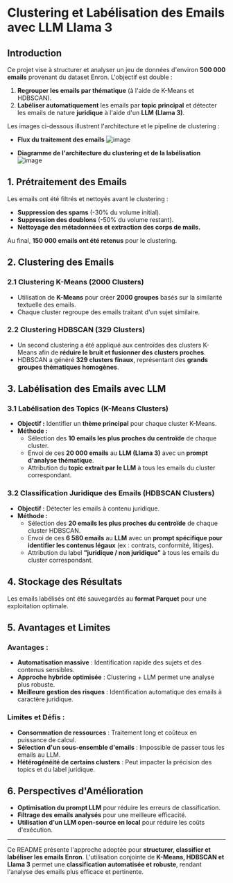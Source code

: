 # Clustering et Labélisation des Emails avec LLM Llama 3

## Introduction
Ce projet vise à structurer et analyser un jeu de données d'environ **500 000 emails** provenant du dataset Enron. L'objectif est double :
1. **Regrouper les emails par thématique** (à l'aide de K-Means et HDBSCAN).
2. **Labéliser automatiquement** les emails par **topic principal** et détecter les emails de nature **juridique** à l'aide d'un **LLM (Llama 3)**.

Les images ci-dessous illustrent l'architecture et le pipeline de clustering :
- **Flux du traitement des emails**
 ![image](https://github.com/user-attachments/assets/a44cb133-5c8b-49ae-9f09-0ee3332aba62)

- **Diagramme de l'architecture du clustering et de la labélisation**
  ![image](https://github.com/user-attachments/assets/7b847dec-f75b-4d6f-a953-3d23687d167b)


## 1. Prétraitement des Emails
Les emails ont été filtrés et nettoyés avant le clustering :
- **Suppression des spams** (-30% du volume initial).
- **Suppression des doublons** (-50% du volume restant).
- **Nettoyage des métadonnées et extraction des corps de mails.**

Au final, **150 000 emails ont été retenus** pour le clustering.

## 2. Clustering des Emails
### **2.1 Clustering K-Means (2000 Clusters)**
- Utilisation de **K-Means** pour créer **2000 groupes** basés sur la similarité textuelle des emails.
- Chaque cluster regroupe des emails traitant d'un sujet similaire.

### **2.2 Clustering HDBSCAN (329 Clusters)**
- Un second clustering a été appliqué aux centroïdes des clusters K-Means afin de **réduire le bruit et fusionner des clusters proches**.
- HDBSCAN a généré **329 clusters finaux**, représentant des **grands groupes thématiques homogènes**.

## 3. Labélisation des Emails avec LLM
### **3.1 Labélisation des Topics (K-Means Clusters)**
- **Objectif :** Identifier un **thème principal** pour chaque cluster K-Means.
- **Méthode :**
  - Sélection des **10 emails les plus proches du centroïde** de chaque cluster.
  - Envoi de ces **20 000 emails** au **LLM (Llama 3)** avec un **prompt d'analyse thématique**.
  - Attribution du **topic extrait par le LLM** à tous les emails du cluster correspondant.

### **3.2 Classification Juridique des Emails (HDBSCAN Clusters)**
- **Objectif :** Détecter les emails à contenu juridique.
- **Méthode :**
  - Sélection des **20 emails les plus proches du centroïde** de chaque cluster HDBSCAN.
  - Envoi de ces **6 580 emails** au **LLM** avec un **prompt spécifique pour identifier les contenus légaux** (ex : contrats, conformité, litiges).
  - Attribution du label **"juridique / non juridique"** à tous les emails du cluster correspondant.

## 4. Stockage des Résultats
Les emails labélisés ont été sauvegardés au **format Parquet** pour une exploitation optimale.

## 5. Avantages et Limites
### **Avantages :**
- **Automatisation massive** : Identification rapide des sujets et des contenus sensibles.
- **Approche hybride optimisée** : Clustering + LLM permet une analyse plus robuste.
- **Meilleure gestion des risques** : Identification automatique des emails à caractère juridique.

### **Limites et Défis :**
- **Consommation de ressources** : Traitement long et coûteux en puissance de calcul.
- **Sélection d'un sous-ensemble d'emails** : Impossible de passer tous les emails au LLM.
- **Hétérogénéité de certains clusters** : Peut impacter la précision des topics et du label juridique.

## 6. Perspectives d'Amélioration
- **Optimisation du prompt LLM** pour réduire les erreurs de classification.
- **Filtrage des emails analysés** pour une meilleure efficacité.
- **Utilisation d'un LLM open-source en local** pour réduire les coûts d'exécution.


---

Ce README présente l'approche adoptée pour **structurer, classifier et labéliser les emails Enron**. L'utilisation conjointe de **K-Means, HDBSCAN et Llama 3** permet une **classification automatisée et robuste**, rendant l'analyse des emails plus efficace et pertinente.

